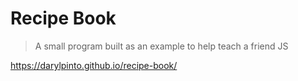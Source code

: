 # Recipe Book

> A small program built as an example to help teach a friend JS

https://darylpinto.github.io/recipe-book/
